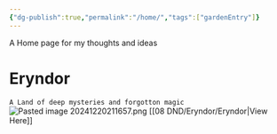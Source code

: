 ```yaml
---
{"dg-publish":true,"permalink":"/home/","tags":["gardenEntry"]}
---
```



A Home page for my thoughts and ideas

# Eryndor
`A Land of deep mysteries and forgotton magic`
![Pasted image 20241220211657.png](/img/user/98%20Attachments/Pasted%20image%2020241220211657.png)
[[08 DND/Eryndor/Eryndor\|View Here]]